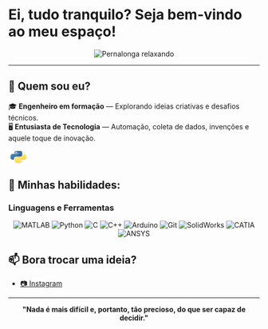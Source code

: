 # Ei, tudo tranquilo? Seja bem-vindo ao meu espaço!  

<div align="center">
  <img src="https://media2.giphy.com/media/v1.Y2lkPTc5MGI3NjExc3hlMDBsYWZ6cXV6aHRyenRmcnN1MjByMzUwdWg5a2J2bWY3NDR6ayZlcD12MV9pbnRlcm5hbF9naWZfYnlfaWQmY3Q9Zw/GNbj7i7k2XBwwFiBBu/giphy.webp" width="40%" alt="Pernalonga relaxando"/>
</div>  

---

## 🌟 Quem sou eu?  
🎓 **Engenheiro em formação** — Explorando ideias criativas e desafios técnicos.    
🖥️ **Entusiasta de Tecnologia** — Automação, coleta de dados, invenções e aquele toque de inovação.  
  
  <img align="center" alt="Rafa-Python" height="30" width="40" src="https://raw.githubusercontent.com/devicons/devicon/master/icons/python/python-original.svg">
  

## 🎯 Minhas habilidades:

### Linguagens e Ferramentas  
<div align="center">  
  <img src="https://cdn.jsdelivr.net/gh/devicons/devicon/icons/matlab/matlab-original.svg" title="MATLAB" alt="MATLAB" width="40" height="40"/>  
  <img src="https://cdn.jsdelivr.net/gh/devicons/devicon/icons/python/python-original.svg" title="Python" alt="Python" width="40" height="40"/>  
  <img src="https://cdn.jsdelivr.net/gh/devicons/devicon/icons/c/c-original.svg" title="C" alt="C" width="40" height="40"/>  
  <img src="https://cdn.jsdelivr.net/gh/devicons/devicon/icons/cplusplus/cplusplus-original.svg" title="C++" alt="C++" width="40" height="40"/>  
  <img src="https://cdn.jsdelivr.net/gh/devicons/devicon/icons/arduino/arduino-original.svg" title="Arduino" alt="Arduino" width="40" height="40"/>  
  <img src="https://cdn.jsdelivr.net/gh/devicons/devicon/icons/git/git-original.svg" title="Git" alt="Git" width="40" height="40"/>  
  <img src="https://upload.wikimedia.org/wikipedia/commons/0/0a/Logo-SolidWorks.svg" title="SolidWorks" alt="SolidWorks" width="70" height="40"/>  
  <img src="https://upload.wikimedia.org/wikipedia/commons/f/f1/CATIA-Logo.png" title="CATIA" alt="CATIA" width="70" height="40"/>  
  <img src="https://upload.wikimedia.org/wikipedia/commons/e/ea/Ansys_logo.svg" title="ANSYS" alt="ANSYS" width="100" height="40"/>  
</div>  

## 📫 Bora trocar uma ideia?  

- [📷 Instagram](https://www.instagram.com/_s.a.v.i.0/)  

---

<div align="center">
  <strong>"Nada é mais difícil e, portanto, tão precioso, do que ser capaz de decidir."</strong>  
</div>
